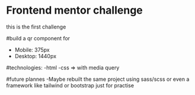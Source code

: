 # Frontend mentor challenge

this is the first challenge

#build a qr component for

- Mobile: 375px
- Desktop: 1440px

#technologies:
-html
-css => with media query

#future plannes
-Maybe rebuilt the same project using sass/scss or even a framework like
tailwind or bootstrap just for practise
